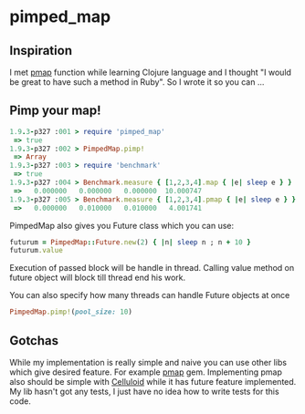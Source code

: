pimped_map
==========

Inspiration
-----------
I met [pmap](http://clojuredocs.org/clojure_core/clojure.core/pmap) function while learning Clojure language and 
I thought "I would be great to have such a method in Ruby". So I wrote it so you can ...

Pimp your map!
-------------

  ```ruby
  1.9.3-p327 :001 > require 'pimped_map'
   => true
  1.9.3-p327 :002 > PimpedMap.pimp!
   => Array
  1.9.3-p327 :003 > require 'benchmark'
   => true
  1.9.3-p327 :004 > Benchmark.measure { [1,2,3,4].map { |e| sleep e } }
   =>   0.000000   0.000000   0.000000  10.000747
  1.9.3-p327 :005 > Benchmark.measure { [1,2,3,4].pmap { |e| sleep e } }
   =>   0.000000   0.010000   0.010000   4.001741
  ```

PimpedMap also gives you Future class which you can use:

  ```ruby
  futurum = PimpedMap::Future.new(2) { |n| sleep n ; n + 10 }
  futurum.value
  ```

Execution of passed block will be handle in thread. Calling value method on future object will
block till thread end his work.

You can also specify how many threads can handle Future objects at once

  ```ruby
  PimpedMap.pimp!(pool_size: 10)
  ```

Gotchas
-------

While my implementation is really simple and naive you can use other libs which give desired feature.
For example [pmap](https://github.com/bruceadams/pmap) gem. Implementing pmap also should be simple with
[Celluloid](https://github.com/celluloid/celluloid) while it has future feature implemented. My lib hasn't 
got any tests, I just have no idea how to write tests for this code.
